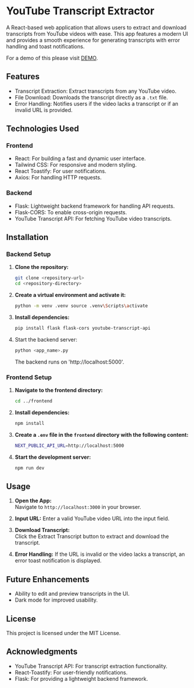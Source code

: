 # YouTube Transcript Extractor

A React-based web application that allows users to extract and download transcripts from YouTube videos with ease. This app features a modern UI and provides a smooth experience for generating transcripts with error handling and toast notifications.

For a demo of this please visit [DEMO]().

## Features

*   Transcript Extraction: Extract transcripts from any YouTube video.
*   File Download: Downloads the transcript directly as a `.txt` file.
*   Error Handling: Notifies users if the video lacks a transcript or if an invalid URL is provided.

## Technologies Used

### Frontend

*   React: For building a fast and dynamic user interface.
*   Tailwind CSS: For responsive and modern styling.
*   React Toastify: For user notifications.
*   Axios: For handling HTTP requests.

### Backend

*   Flask: Lightweight backend framework for handling API requests.
*   Flask-CORS: To enable cross-origin requests.
*   YouTube Transcript API: For fetching YouTube video transcripts.

## Installation

### Backend Setup

1.  **Clone the repository:**

    ```bash
    git clone <repository-url>
    cd <repository-directory>
    ```

2.  **Create a virtual environment and activate it:**

    ```bash
    python -m venv .venv source .venv\Scripts\activate
    ```

3.  **Install dependencies:**

    ```bash
    pip install flask flask-cors youtube-transcript-api
    ```

4.  Start the backend server:

    ```bash
    python <app_name>.py
    ```
    The backend runs on 'http://localhost:5000'.

### Frontend Setup

1.  **Navigate to the frontend directory:**

    ```bash
    cd ../frontend
    ```

2.  **Install dependencies:**

    ```bash
    npm install
    ```

3.  **Create a `.env` file in the `frontend` directory with the following content:**

    ```bash
    NEXT_PUBLIC_API_URL=http://localhost:5000
    ```

4.  **Start the development server:**

    ```bash
    npm run dev
    ```

## Usage

1.  **Open the App:**  
    Navigate to `http://localhost:3000` in your browser.

2.  **Input URL:** 
    Enter a valid YouTube video URL into the input field.

3.  **Download Transcript:**  
    Click the Extract Transcript button to extract and download the transcript.

4.  **Error Handling:**
    If the URL is invalid or the video lacks a transcript, an error toast notification is displayed.

## Future Enhancements

*   Ability to edit and preview transcripts in the UI.
*   Dark mode for improved usability.

## License

This project is licensed under the MIT License.

## Acknowledgments

*   YouTube Transcript API: For transcript extraction functionality.
*   React-Toastify: For user-friendly notifications.
*   Flask: For providing a lightweight backend framework.